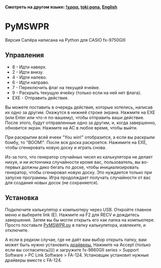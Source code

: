 **Смотреть на другом языке: [!χραα](README.xra.md "ερτδγμεδ μ'χραα"), [toki pona](README.tok.md "lukin kepeken toki pona"), [English](README.md "View in English")**

# PyMSWPR

Версия Сапёра написана на Python для CASIO fx-9750GIII

## Управления

- 8   - Идти наверх.
- 2   - Идти внизу.
- 4   - Идти налево.
- 6   - Идти направо.
- 7   - Переключить флаг на текущей ячейке.
- 9   - Раскрыть текущую ячейку (только если на ней нет флага).
- EXE - Отправить действия. 

Вы можете поставить в очередь действия, которые хотелись, написав их одно за другим. Окажутся в нижней строке экрана. Нажмите на EXE (или Enter или что-л по-вашему), чтобы отправить ваши действие. После этого, будут отправленные одно за другим, и, когда завершенно, обновится экран. Нажмите на AC в любое время, чтобы выйти.

При раскрытии всей ячеек "You win!" отобразится, а если вы раскрыли бомбу, то "BOOM!". После вся доска раскроется. Нажимите на EXE, чтобы сгенировать новую доску и играть снова.

Из-за того, что генератор случайных чисел из калькулятора не делает нихуя, и ни истончика случайности кроме вас, пользователь, вы во-первых должны дико бегать по доске, чтобы инициализировать генератор, чтобы сгенировал новую доску. Это нуждается только при запуске программы. Игра продолждает получать случайности от вас для создания новых досок (не сохраняется).

## Установка

Подключите калькулятор к компьютеру через USB. Откройте главное меню и выберите link (E). Нажмите на F2 для RECV и дождитесь завершения. Затем вы бы могли открыть его как папка на компьютере. Просто поставьте [PyMSWPR.py](PyMSWPR.py "Исходный код PyMSWPR") в папку калькулятора, извлеките, и отключите.

А если в редком случае, где не даёт вам выбор открыть папку, вам может быть нужно установить [драйверы.](https://edu.casio.com/support/en/agreement.html#2 "Ссылка на страницу загрузки") Нажмите на Accept (только если вы согласитесь)))) и загружите fx-9860GII series > Support Software > PC Link Software > FA-124. Установщик установит нужные драйверы вместе с FA-124.